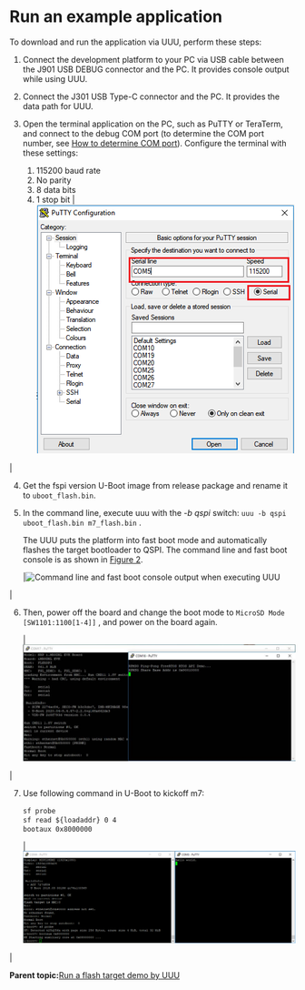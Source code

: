 # Run an example application

To download and run the application via UUU, perform these steps:

1.  Connect the development platform to your PC via USB cable between the J901 USB DEBUG connector and the PC. It provides console output while using UUU.
2.  Connect the J301 USB Type-C connector and the PC. It provides the data path for UUU.
3.  Open the terminal application on the PC, such as PuTTY or TeraTerm, and connect to the debug COM port \(to determine the COM port number, see [How to determine COM port](how_to_determine_com_port.md#)\). Configure the terminal with these settings:

    1.  115200 baud rate
    2.  No parity
    3.  8 data bits
    4.  1 stop bit
    |![](../images/flash_xip_terminal_putty_configuration_8mm.png "Terminal (PuTTY) configuration")

|

4.  Get the fspi version U-Boot image from release package and rename it to `uboot_flash.bin`.
5.  In the command line, execute uuu with the *-b qspi* switch: `uuu -b qspi uboot_flash.bin m7_flash.bin` .

    The UUU puts the platform into fast boot mode and automatically flashes the target bootloader to QSPI. The command line and fast boot console is as shown in [Figure 2](run_an_example_application.md#COMMANDLINSEFASTBOOT).

    |![](../images/figure_28.png "Command line and fast boot console output when executing
            UUU")

|

6.  Then, power off the board and change the boot mode to `MicroSD Mode [SW1101:1100[1-4]]` , and power on the board again.

    |![](../images/u-boot_and_m4_demo_output_8dxl.png "U-Boot and M4 demo output")

|

7.  Use following command in U-Boot to kickoff m7:

    ```
    sf probe
    sf read ${loadaddr} 0 4
    bootaux 0x8000000
    ```

    |![](../images/figure_29.png "Console output from QSPI Boot")

|


**Parent topic:**[Run a flash target demo by UUU](../topics/run_a_flash_target_demo_by_uuu.md)

